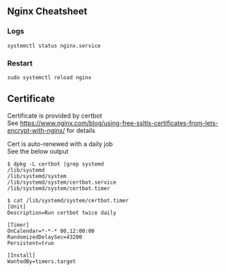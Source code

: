 ## Nginx Cheatsheet

### Logs
`systemctl status nginx.service`

### Restart
`sudo systemctl reload nginx`


## Certificate

Certificate is provided by certbot  
See https://www.nginx.com/blog/using-free-ssltls-certificates-from-lets-encrypt-with-nginx/ for details

Cert is auto-renewed with a daily job  
See the below output

```shell
$ dpkg -L certbot |grep systemd
/lib/systemd
/lib/systemd/system
/lib/systemd/system/certbot.service
/lib/systemd/system/certbot.timer

$ cat /lib/systemd/system/certbot.timer
[Unit]
Description=Run certbot twice daily

[Timer]
OnCalendar=*-*-* 00,12:00:00
RandomizedDelaySec=43200
Persistent=true

[Install]
WantedBy=timers.target

```